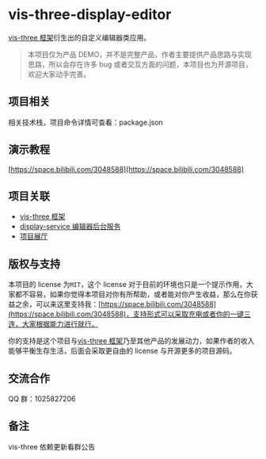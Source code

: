 # vis-three-display-editor

[vis-three 框架](https://github.com/Shiotsukikaedesari/vis-three)衍生出的自定义编辑器类应用。

> 本项目仅为产品 DEMO，并不是完整产品，作者主要提供产品思路与实现思路，所以会存在许多 bug 或者交互方面的问题，本项目也为开源项目，欢迎大家动手完善。

## 项目相关

相关技术栈，项目命令详情可查看：package.json

## 演示教程

[https://space.bilibili.com/3048588](https://space.bilibili.com/3048588)

## 项目关联

- [vis-three 框架](https://github.com/Shiotsukikaedesari/vis-three)
- [display-service 编辑器后台服务](https://github.com/Shiotsukikaedesari/display-service)
- [项目展厅](https://github.com/Shiotsukikaedesari/vis-three-exhibition-hall)

## 版权与支持

本项目的 license 为`MIT`，这个 license 对于目前的环境也只是一个提示作用，大家都不容易，如果你觉得本项目对你有所帮助，或者能对你产生收益，那么在你获益之余，可以来这里支持我：[https://space.bilibili.com/3048588](https://space.bilibili.com/3048588)，支持形式可以采取充电或者你的一键三连，大家根据能力进行就行。

你的支持是这个项目与[vis-three 框架](https://github.com/Shiotsukikaedesari/vis-three)乃至其他产品的发展动力，如果作者的收入能够平衡生存生活，后面会采取更自由的 license 与开源更多的项目源码。

## 交流合作

QQ 群：1025827206

## 备注

vis-three 依赖更新看群公告
